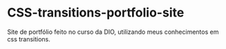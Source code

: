 # CSS-transitions-portfolio-site
Site de portfólio feito no curso da DIO, utilizando meus conhecimentos em css transitions.
